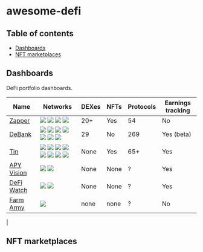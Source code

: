 # awesome-defi

## Table of contents

- [Dashboards](#dashboards)
- [NFT marketplaces](#nft-marketplaces)

## Dashboards

DeFi portfolio dashboards.

| Name                       | Networks                                                              | DEXes | NFTs | Protocols | Earnings tracking |
| -------------------------- | ------------------------------------------------------------------------------- | ----- | ---- | --------- | ----------------- |
| [Zapper][zapper]           | ![][eth] ![][matic] ![][bsc] ![][ftm]                                           | 20+   | Yes  | 54        | No                |
| [DeBank][debank]           | ![][eth] ![][matic] ![][bsc] ![][ftm] ![][okex] ![][xdai] ![][heco]             | 29    | No   | 269       | Yes (beta)        |
| [Tin](https://tin.network) | ![][eth] ![][matic] ![][bsc] ![][ftm] ![][okex] ![][harmony] ![][heco] ![][avl] | None  | Yes  | 65+       | Yes               |
| [APY Vision][apy-vision]   | ![][eth] ![][matic]                                                             | None  | None | ?         | Yes               |
| [DeFi Watch][defi-watch]   | ![][eth] ![][matic]                                                             | None  | None | ?         | Yes               |
| [Farm Army][farm-army]     | ![][bsc] | none | none | ? | No |
| 

## NFT marketplaces

[matic]: https://raw.githubusercontent.com/spothq/cryptocurrency-icons/master/32/color/matic.png
[eth]: https://raw.githubusercontent.com/spothq/cryptocurrency-icons/master/32/color/eth.png
[bsc]: https://raw.githubusercontent.com/spothq/cryptocurrency-icons/master/32/color/bnb.png
[xdai]: https://i.ibb.co/z8GLHL6/xdai-alternative.png
[ftm]: https://i.ibb.co/JdQ1dXX/fantom-ftm-logo.png
[okex]: https://i.ibb.co/DzRNXgb/okex-logo-5-E39-CD0-FB6-seeklogo-com.png
[harmony]: https://i.ibb.co/9TT6xVx/harmony-one-logo.png
[heco]: https://i.ibb.co/zf33n63/heco-logo.png
[zapper]: https://zapper.fi
[debank]: https://debank.com/
[apy-vision]: https://app.apy.vision/
[defi-watch]: https://defi.watch
[avl]: https://i.ibb.co/qnm4mmW/avalanche-avax-logo.png
[farm-army]: https://farm.army
